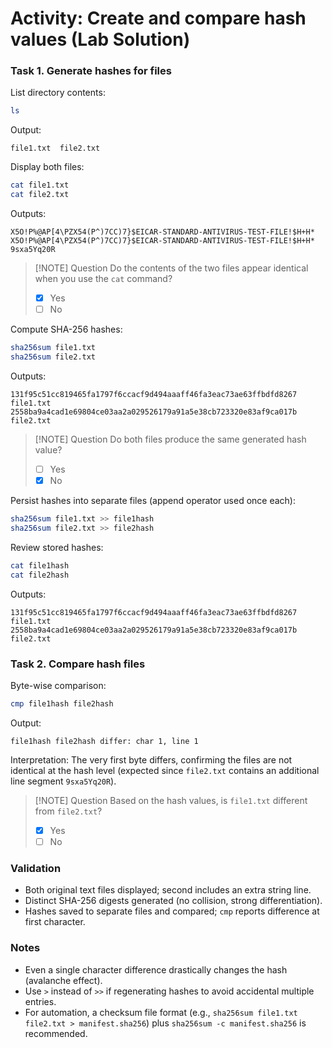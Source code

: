 # Activity: Create and compare hash values (Lab Solution)

### Task 1. Generate hashes for files
List directory contents:
```bash
ls
```
Output:
```plaintext
file1.txt  file2.txt
```
Display both files:
```bash
cat file1.txt
cat file2.txt
```
Outputs:
```plaintext
X5O!P%@AP[4\PZX54(P^)7CC)7}$EICAR-STANDARD-ANTIVIRUS-TEST-FILE!$H+H*
X5O!P%@AP[4\PZX54(P^)7CC)7}$EICAR-STANDARD-ANTIVIRUS-TEST-FILE!$H+H*
9sxa5Yq20R
```
> [!NOTE] Question
> Do the contents of the two files appear identical when you use the `cat` command?
> - [x] Yes
> - [ ] No

Compute SHA-256 hashes:

```bash
sha256sum file1.txt
sha256sum file2.txt
```
Outputs:
```plaintext
131f95c51cc819465fa1797f6ccacf9d494aaaff46fa3eac73ae63ffbdfd8267  file1.txt
2558ba9a4cad1e69804ce03aa2a029526179a91a5e38cb723320e83af9ca017b  file2.txt
```
> [!NOTE] Question
> Do both files produce the same generated hash value?
> - [ ] Yes
> - [x] No

Persist hashes into separate files (append operator used once each):
```bash
sha256sum file1.txt >> file1hash
sha256sum file2.txt >> file2hash
```
Review stored hashes:
```bash
cat file1hash
cat file2hash
```
Outputs:
```plaintext
131f95c51cc819465fa1797f6ccacf9d494aaaff46fa3eac73ae63ffbdfd8267  file1.txt
2558ba9a4cad1e69804ce03aa2a029526179a91a5e38cb723320e83af9ca017b  file2.txt
```

### Task 2. Compare hash files
Byte-wise comparison:
```bash
cmp file1hash file2hash
```
Output:
```plaintext
file1hash file2hash differ: char 1, line 1
```
Interpretation: The very first byte differs, confirming the files are not identical at the hash level (expected since `file2.txt` contains an additional line segment `9sxa5Yq20R`).
> [!NOTE] Question
> Based on the hash values, is `file1.txt` different from `file2.txt`?
> - [x] Yes
> - [ ] No

### Validation
- Both original text files displayed; second includes an extra string line.
- Distinct SHA-256 digests generated (no collision, strong differentiation).
- Hashes saved to separate files and compared; `cmp` reports difference at first character.

### Notes
- Even a single character difference drastically changes the hash (avalanche effect).
- Use `>` instead of `>>` if regenerating hashes to avoid accidental multiple entries.
- For automation, a checksum file format (e.g., `sha256sum file1.txt file2.txt > manifest.sha256`) plus `sha256sum -c manifest.sha256` is recommended.
